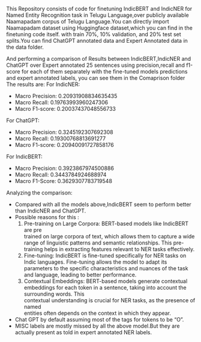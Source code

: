 This Repository consists of code for finetuning IndicBERT and IndicNER for Named Entity 
Recognition task in Telugu Language,over publicly available Naamapadam corpus of Telugu Language.You can directly import Naamapadam dataset using Huggingface dataset,which you can 
find in the finetuning code itself.
with train 70%, 10% validation, and 20% test set splits.You can find ChatGPT annotated data and Expert Annotated data in the data folder.

And performing a comparison of Results between IndicBERT,IndicNER and ChatGPT over
Expert annotated 25 sentences using precision,recall and f1-score for each of them 
separately with the fine-tuned models predictions and expert annotated labels,
you can see them in the Comaprison folder
The results are:
For IndicNER:
  - Macro Precision: 0.20931908834635435
  - Macro Recall: 0.19763993960247306
  - Macro F1-score: 0.20037437048556733  

For ChatGPT:
  - Macro Precision: 0.3245192307692308
  - Macro Recall: 0.19300768813691277
  - Macro F1-score: 0.20940091727858176
    
For IndicBERT:
  - Macro Precision: 0.3923867974500886
  - Macro Recall: 0.3443784924688974
  - Macro F1-Score: 0.3629307783719548

Analyzing the comparison:
- Compared with all the models above,IndicBERT seem to perform
better than IndicNER and ChatGPT.
- Possible reasons for this :
  1. Pre-training on Large Corpora: BERT-based models like IndicBERT are pre       
     trained on large corpora of text, which allows them to capture a wide range 
     of linguistic patterns and semantic relationships. This pre-training helps
     in extracting features relevant to NER tasks effectively.
  2. Fine-tuning: IndicBERT is fine-tuned specifically for NER tasks
     on Indic languages. Fine-tuning allows the model to adapt its
     parameters to the specific characteristics and nuances of the task and             language, leading to better performance.
  3. Contextual Embeddings: BERT-based models generate contextual embeddings for        each token in a sentence, taking into account the surrounding words. This     
     contextual understanding is crucial for NER tasks, as the presence of named   
     entities often depends on the context in which they appear.
- Chat GPT by default assuming most of the tags for tokens to be “O”.
- MISC labels are mostly missed by all the above model.But they
are actually present as told in expert annotated NER labels.

